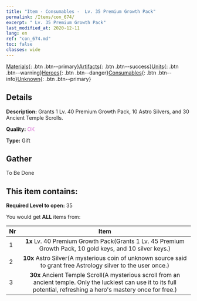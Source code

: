 ```yaml
---
title: "Item - Consumables -  Lv. 35 Premium Growth Pack"
permalink: /Items/con_674/
excerpt: " Lv. 35 Premium Growth Pack"
last_modified_at: 2020-12-11
lang: en
ref: "con_674.md"
toc: false
classes: wide
---
```

 [Materials](/Items/){: .btn .btn--primary}[Artifacts](/Items/Artifacts/){: .btn .btn--success}[Units](/Items/Units/){: .btn .btn--warning}[Heroes](/Items/Heroes/){: .btn .btn--danger}[Consumables](/Items/Consumables/){: .btn .btn--info}[Unknown](/Items/Unknown/){: .btn .btn--primary}

## Details
 **Description:** Grants 1 Lv. 40 Premium Growth Pack, 10 Astro Silvers, and 30 Ancient Temple Scrolls.

 **Quality:** <span style="color: #DA70D6">OK</span>

 **Type:** Gift

## Gather

  To Be Done

## This item contains:

 **Required Level to open:** 35

 You would get **ALL** items  from:

  | Nr |      Item    |
  |:---|:------------:|
  | 1 |  **1x** Lv. 40 Premium Growth Pack(Grants 1 Lv. 45 Premium Growth Pack, 10 gold keys, and 10 silver keys.) | 
  | 2 |  **10x** Astro Silver(A mysterious coin of unknown source said to grant free Astrology silver to the user once.) | 
  | 3 |  **30x** Ancient Temple Scroll(A mysterious scroll from an ancient temple. Only the luckiest can use it to its full potential, refreshing a hero's mastery once for free.) | 
